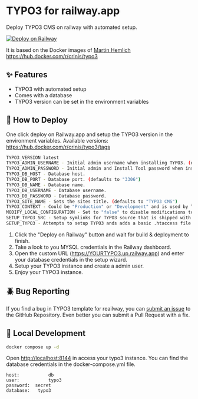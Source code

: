 # TYPO3 for railway.app

Deploy TYPO3 CMS on railway with automated setup.

[![Deploy on Railway](https://railway.app/button.svg)](https://railway.app/template/jo_8UU?referralCode=2_sIT9)

It is based on the Docker images of [Martin Hemlich](https://github.com/martin-helmich/docker-typo3)
https://hub.docker.com/r/crinis/typo3

## ✨ Features

* TYPO3 with automated setup
* Comes with a database
* TYPO3 version can be set in the environment variables

## 🐍 How to Deploy

One click deploy on Railway.app and setup the TYPO3 version in the environment variables. Available versions: <https://hub.docker.com/r/crinis/typo3/tags>

```bash
TYPO3_VERSION latest
TYPO3_ADMIN_USERNAME - Initial admin username when installing TYPO3. (defaults to "admin")
TYPO3_ADMIN_PASSWORD - Initial admin and Install Tool password when installing TYPO3.
TYPO3_DB_HOST - Database host.
TYPO3_DB_PORT - Database port. (defaults to "3306")
TYPO3_DB_NAME - Database name.
TYPO3_DB_USERNAME - Database username.
TYPO3_DB_PASSWORD - Database password.
TYPO3_SITE_NAME - Sets the sites title. (defaults to "TYPO3 CMS")
TYPO3_CONTEXT - Could be "Production" or "Development" and is used by TYPO3 to determine if it runs in production or development mode. (defaults to "Production")
MODIFY_LOCAL_CONFIGURATION - Set to "false" to disable modifications to your LocalConfiguration.php. (defaults to "true")
SETUP_TYPO3_SRC - Setup symlinks for TYPO3 source that is shipped with the image. (defaults to "true")
SETUP_TYPO3 - Attempts to setup TYPO3 ands adds a basic .htaccess file and cache configuration. (defaults to "true")
```

1. Click the "Deploy on Railway" button and wait for build & deployment to finish.
2. Take a look to you MYSQL credentials in the Railway dashboard.
3. Open the custom URL (<https://YOURTYPO3.up.railway.app>) and enter your database credentials in the setup wizard.
4. Setup your TYPO3 instance and create a admin user.
5. Enjoy your TYPO3 instance.

## 🪲 Bug Reporting

If you find a bug in TYPO3 template for reailway, you can [submit an issue](https://github.com/vergissberlin/railwayapp-typo3/issues/new) to the GitHub Repository. Even better you can submit a Pull Request with a fix.

## 🐳  Local Development

```bash
docker compose up -d
```

Open <http://localhost:8144> in access your typo3 instance. You can find the database credentials in the docker-compose.yml file.

```text
host:           db
user:           typo3
password:  secret
database:   typo3
```
